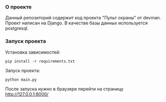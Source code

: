### О проекте
Данный репозиторий содержит код проекта "Пульт охраны" от devman. Проект написан
на Django. В качестве базы данных используется postgresql. 

### Запуск проекта
Установка зависимостей:
```
pip install -r requirements.txt
```
Запуск проекта:
```
python main.py
```
После запуска нужно в браузере перейти на страницу http://127.0.0.1:8000/ 